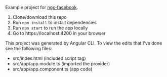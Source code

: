 Example project for [ngx-facebook](https://github.com/zyra/ngx-facebook). 

1. Clone/download this repo
2. Run `npm install` to install dependencies
3. Run `npm start` to run the app locally
4. Go to https://localhost:4200 in your browser

This project was generated by Angular CLI. To view the edits that I've done see the following files:

- src/index.html (included script tag)
- src/app/app.module.ts (imported the provider)
- src/app/app.component.ts (app code)
